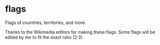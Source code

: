 # flags
Flags of countries, territories, and more.

Thanks to the Wikimedia editors for making these flags. Some flags will be edited by me to fit the exact ratio (2:3).
